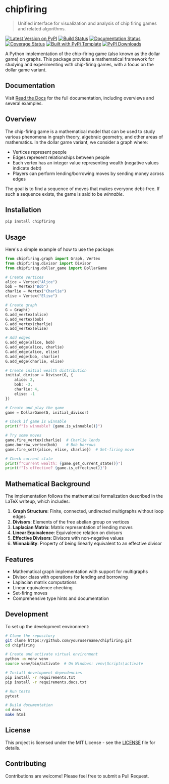 # chipfiring

> Unified interface for visualization and analysis of chip firing games and related algorithms.

[![Latest Version on PyPI](https://img.shields.io/pypi/v/chipfiring.svg)](https://pypi.python.org/pypi/chipfiring/)
[![Build Status](https://github.com/DhyeyMavani2003/chipfiring/actions/workflows/test.yaml/badge.svg)](https://github.com/DhyeyMavani2003/chipfiring/actions/workflows/test.yaml)
[![Documentation Status](https://readthedocs.org/projects/chipfiring/badge/?version=latest)](https://chipfiring.readthedocs.io/en/latest/?badge=latest)
[![Coverage Status](https://coveralls.io/repos/github/DhyeyMavani2003/chipfiring/badge.svg)](https://coveralls.io/github/DhyeyMavani2003/chipfiring?branch=master)
[![Built with PyPi Template](https://img.shields.io/badge/PyPi_Template-v0.8.0-blue.svg)](https://github.com/christophevg/pypi-template)
[![PyPI Downloads](https://static.pepy.tech/badge/chipfiring)](https://pepy.tech/projects/chipfiring)

A Python implementation of the chip-firing game (also known as the dollar game) on graphs. This package provides a mathematical framework for studying and experimenting with chip-firing games, with a focus on the dollar game variant.

## Documentation

Visit [Read the Docs](https://chipfiring.readthedocs.org) for the full documentation, including overviews and several examples.

## Overview

The chip-firing game is a mathematical model that can be used to study various phenomena in graph theory, algebraic geometry, and other areas of mathematics. In the dollar game variant, we consider a graph where:

- Vertices represent people
- Edges represent relationships between people
- Each vertex has an integer value representing wealth (negative values indicate debt)
- Players can perform lending/borrowing moves by sending money across edges

The goal is to find a sequence of moves that makes everyone debt-free. If such a sequence exists, the game is said to be *winnable*.

## Installation

```bash
pip install chipfiring
```

## Usage

Here's a simple example of how to use the package:

```python
from chipfiring.graph import Graph, Vertex
from chipfiring.divisor import Divisor
from chipfiring.dollar_game import DollarGame

# Create vertices
alice = Vertex("Alice")
bob = Vertex("Bob")
charlie = Vertex("Charlie")
elise = Vertex("Elise")

# Create graph
G = Graph()
G.add_vertex(alice)
G.add_vertex(bob)
G.add_vertex(charlie)
G.add_vertex(elise)

# Add edges
G.add_edge(alice, bob)
G.add_edge(alice, charlie)
G.add_edge(alice, elise)
G.add_edge(bob, charlie)
G.add_edge(charlie, elise)

# Create initial wealth distribution
initial_divisor = Divisor(G, {
    alice: 2,
    bob: -3,
    charlie: 4,
    elise: -1
})

# Create and play the game
game = DollarGame(G, initial_divisor)

# Check if game is winnable
print(f"Is winnable? {game.is_winnable()}")

# Try some moves
game.fire_vertex(charlie)  # Charlie lends
game.borrow_vertex(bob)    # Bob borrows
game.fire_set({alice, elise, charlie})  # Set-firing move

# Check current state
print(f"Current wealth: {game.get_current_state()}")
print(f"Is effective? {game.is_effective()}")
```

## Mathematical Background

The implementation follows the mathematical formalization described in the LaTeX writeup, which includes:

1. **Graph Structure**: Finite, connected, undirected multigraphs without loop edges
2. **Divisors**: Elements of the free abelian group on vertices
3. **Laplacian Matrix**: Matrix representation of lending moves
4. **Linear Equivalence**: Equivalence relation on divisors
5. **Effective Divisors**: Divisors with non-negative values
6. **Winnability**: Property of being linearly equivalent to an effective divisor

## Features

- Mathematical graph implementation with support for multigraphs
- Divisor class with operations for lending and borrowing
- Laplacian matrix computations
- Linear equivalence checking
- Set-firing moves
- Comprehensive type hints and documentation

## Development

To set up the development environment:

```bash
# Clone the repository
git clone https://github.com/yourusername/chipfiring.git
cd chipfiring

# Create and activate virtual environment
python -m venv venv
source venv/bin/activate  # On Windows: venv\Scripts\activate

# Install development dependencies
pip install -r requirements.txt
pip install -r requirements.docs.txt

# Run tests
pytest

# Build documentation
cd docs
make html
```

## License

This project is licensed under the MIT License - see the [LICENSE](../LICENSE.txt) file for details.

## Contributing

Contributions are welcome! Please feel free to submit a Pull Request.
